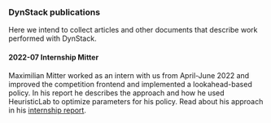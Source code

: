 ### DynStack publications

Here we intend to collect articles and other documents that describe work performed with DynStack.

#### 2022-07 Internship Mitter

Maximilian Mitter worked as an intern with us from April-June 2022 and improved the competition frontend and implemented a lookahead-based policy. In his report he describes the approach and how he used HeuristicLab to optimize parameters for his policy. Read about his approach in his [internship report](Internship%20Blog%20-%20HeuristicLab%20Mitter/Internship%20Blog%20-%20HeuristicLab%20Mitter.md).
